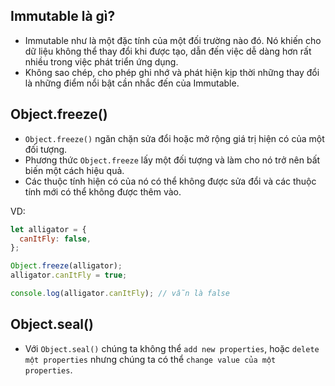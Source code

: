 ## Immutable là gì?

- Immutable như là một đặc tính của một đối trường nào đó. Nó khiến cho dữ liệu không thể thay đổi khi được tạo, dẫn đến việc dễ dàng hơn rất nhiều trong việc phát triển ứng dụng.
- Không sao chép, cho phép ghi nhớ và phát hiện kịp thời những thay đổi là những điểm nổi bật cần nhắc đến của Immutable.

## Object.freeze()

- `Object.freeze()` ngăn chặn sửa đổi hoặc mở rộng giá trị hiện có của một đối tượng.
- Phương thức `Object.freeze` lấy một đối tượng và làm cho nó trở nên bất biến một cách hiệu quả.
- Các thuộc tính hiện có của nó có thể không được sửa đổi và các thuộc tính mới có thể không được thêm vào.

VD:

```js
let alligator = {
  canItFly: false,
};

Object.freeze(alligator);
alligator.canItFly = true;

console.log(alligator.canItFly); // vẫn là false
```

## Object.seal()

- Với `Object.seal()` chúng ta không thể `add new properties`, hoặc `delete một properties` nhưng chúng ta có thể `change value của một properties`.
